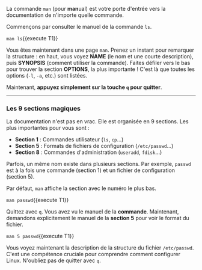La commande `man` (pour **man**ual) est votre porte d'entrée vers la documentation de n'importe quelle commande.

Commençons par consulter le manuel de la commande `ls`.

`man ls`{{execute T1}}

Vous êtes maintenant dans une page `man`. Prenez un instant pour remarquer la structure : en haut, vous voyez **NAME** (le nom et une courte description), puis **SYNOPSIS** (comment utiliser la commande). Faites défiler vers le bas pour trouver la section **OPTIONS**, la plus importante ! C'est là que toutes les options (`-l`, `-a`, etc.) sont listées.

Maintenant, **appuyez simplement sur la touche `q` pour quitter**.

---

### Les 9 sections magiques

La documentation n'est pas en vrac. Elle est organisée en 9 sections. Les plus importantes pour vous sont :
-   **Section 1** : Commandes utilisateur (`ls`, `cp`...)
-   **Section 5** : Formats de fichiers de configuration (`/etc/passwd`...)
-   **Section 8** : Commandes d'administration (`useradd`, `fdisk`...)

Parfois, un même nom existe dans plusieurs sections. Par exemple, `passwd` est à la fois une commande (section 1) et un fichier de configuration (section 5).

Par défaut, `man` affiche la section avec le numéro le plus bas.

`man passwd`{{execute T1}}

Quittez avec `q`. Vous avez vu le manuel de la **commande**. Maintenant, demandons explicitement le manuel de la **section 5** pour voir le format du fichier.

`man 5 passwd`{{execute T1}}

Vous voyez maintenant la description de la structure du fichier `/etc/passwd`. C'est une compétence cruciale pour comprendre comment configurer Linux. N'oubliez pas de quitter avec `q`.